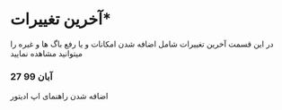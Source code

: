 # آخرین تغییرات* 

در این قسمت آخرین تغییرات شامل اضافه شدن امکانات و یا رفع باگ ها و غیره را میتوانید مشاهده نمایید

### 27 آبان 99
اضافه شدن راهنمای اپ ادیتور
